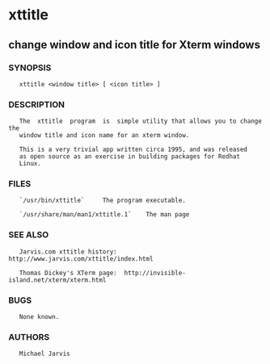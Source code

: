 # xttitle
## change window and icon title for Xterm windows

### SYNOPSIS

       xttitle <window title> [ <icon title> ]

### DESCRIPTION

       The  xttitle  program  is  simple utility that allows you to change the
       window title and icon name for an xterm window.

       This is a very trivial app written circa 1995, and was released
       as open source as an exercise in building packages for Redhat
       Linux.

### FILES

       `/usr/bin/xttitle`     The program executable.

       `/usr/share/man/man1/xttitle.1`    The man page

### SEE ALSO

       Jarvis.com xttitle history:  http://www.jarvis.com/xttitle/index.html

       Thomas Dickey's XTerm page:  http://invisible-island.net/xterm/xterm.html


### BUGS

       None known.

### AUTHORS

       Michael Jarvis
